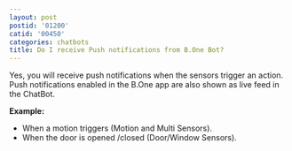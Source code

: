 ```yaml
---
layout: post
postid: '01200'
catid: '00450'
categories: chatbots
title: Do I receive Push notifications from B.One Bot?
---
```


Yes, you will receive push notifications when the sensors trigger an action. Push notifications enabled in the B.One app are also shown as live feed in the ChatBot.

**Example:**
- When a motion triggers (Motion and Multi Sensors).
- When the door is opened /closed (Door/Window Sensors).
